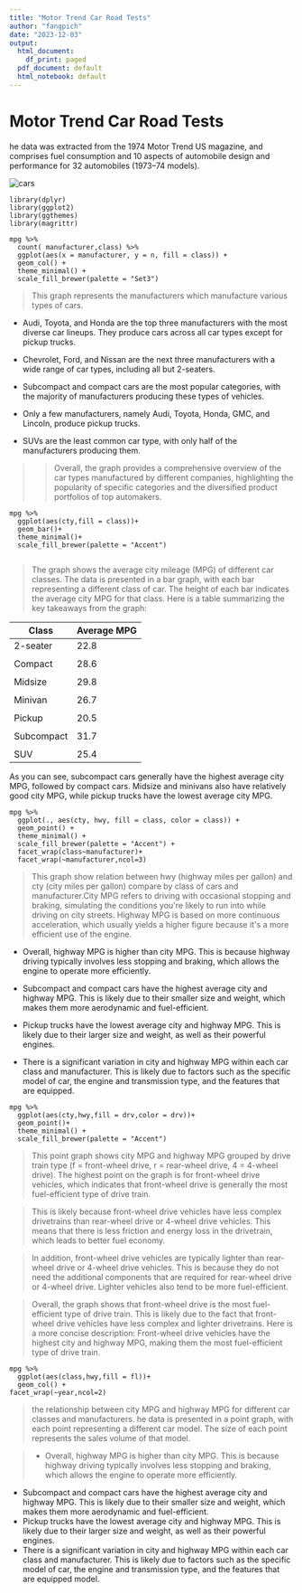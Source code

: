 ```yaml
---
title: "Motor Trend Car Road Tests"
author: "fangpich"
date: "2023-12-03"
output:
  html_document:
    df_print: paged
  pdf_document: default
  html_notebook: default
---
```

# Motor Trend Car Road Tests
he data was extracted from the 1974 Motor Trend US magazine, and comprises fuel consumption and 10 aspects of automobile design and performance for 32 automobiles (1973–74 models).

![cars](https://images.unsplash.com/photo-1667123057116-40cbf20e5a9d?q=80&w=2070&auto=format&fit=crop&ixlib=rb-4.0.3&ixid=M3wxMjA3fDB8MHxwaG90by1wYWdlfHx8fGVufDB8fHx8fA%3D%3D.jpg)
```{r}
library(dplyr)
library(ggplot2)
library(ggthemes)
library(magrittr)
```

```{r}
mpg %>%
  count( manufacturer,class) %>%
  ggplot(aes(x = manufacturer, y = n, fill = class)) +
  geom_col() +
  theme_minimal() +
  scale_fill_brewer(palette = "Set3")

```

>This graph represents the manufacturers which manufacture various types of cars.

 -  Audi, Toyota, and Honda are the top three manufacturers with the most diverse car lineups. They produce cars across all car types except for pickup trucks.

 -  Chevrolet, Ford, and Nissan are the next three manufacturers with a wide range of car types, including all but 2-seaters.

- Subcompact and compact cars are the most popular categories, with the majority of manufacturers producing these types of vehicles.

- Only a few manufacturers, namely Audi, Toyota, Honda, GMC, and Lincoln, produce pickup trucks.

- SUVs are the least common car type, with only half of the manufacturers producing them.

>>Overall, the graph provides a comprehensive overview of the car types manufactured by different companies, highlighting the popularity of specific categories and the diversified product portfolios of top automakers.

```{r}
mpg %>%
  ggplot(aes(cty,fill = class))+
  geom_bar()+
  theme_minimal()+
  scale_fill_brewer(palette = "Accent")
  
```

>The graph shows the average city mileage (MPG) of different car classes. The data is presented in a bar graph, with each bar representing a different class of car. The height of each bar indicates the average city MPG for that class.
Here is a table summarizing the key takeaways from the graph:

Class	   |Average MPG
---------|------------
2-seater |     22.8
         |
Compact  |	   28.6
         |
Midsize	 |     29.8
         |
Minivan	 |    26.7
         |
Pickup	 |     20.5
         |
Subcompact|   31.7
          |
SUV	      |   25.4
 

As you can see, subcompact cars generally have the highest average city MPG, followed by compact cars. Midsize and minivans also have relatively good city MPG, while pickup trucks have the lowest average city MPG.

```{r}
mpg %>%
  ggplot(., aes(cty, hwy, fill = class, color = class)) +
  geom_point() +
  theme_minimal() +
  scale_fill_brewer(palette = "Accent") +
  facet_wrap(class~manufacturer)+
  facet_wrap(~manufacturer,ncol=3)
```
> This graph show relation between hwy (highway miles per gallon) and cty (city miles per gallon)
  compare by class of cars and manufacturer.City MPG refers to driving with occasional stopping and braking, simulating the conditions you're likely to run into while driving on city streets. Highway MPG is based on more continuous acceleration, which usually yields a higher figure because it's a more efficient use of the engine.
  
  - Overall, highway MPG is higher than city MPG. This is because highway driving typically involves less stopping and braking, which allows the engine to operate more efficiently.
  
  -  Subcompact and compact cars have the highest average city and highway MPG. This is likely due to their smaller size and weight, which makes them more aerodynamic and fuel-efficient.
   -  Pickup trucks have the lowest average city and highway MPG. This is likely due to their larger size and weight, as well as their powerful engines.
   
   -  There is a significant variation in city and highway MPG within each car class and manufacturer. This is likely due to factors such as the specific model of car, the engine and transmission type, and the features that are equipped.
   

```{r}
mpg %>%
  ggplot(aes(cty,hwy,fill = drv,color = drv))+
  geom_point()+
  theme_minimal() +
  scale_fill_brewer(palette = "Accent")
```
> This point graph shows city MPG and highway MPG grouped by drive train type (f = front-wheel drive, r = rear-wheel drive, 4 = 4-wheel drive). The highest point on the graph is for front-wheel drive vehicles, which indicates that front-wheel drive is generally the most fuel-efficient type of drive train.

>This is likely because front-wheel drive vehicles have less complex drivetrains than rear-wheel drive or 4-wheel drive vehicles. This means that there is less friction and energy loss in the drivetrain, which leads to better fuel economy.

>In addition, front-wheel drive vehicles are typically lighter than rear-wheel drive or 4-wheel drive vehicles. This is because they do not need the additional components that are required for rear-wheel drive or 4-wheel drive. Lighter vehicles also tend to be more fuel-efficient.

>Overall, the graph shows that front-wheel drive is the most fuel-efficient type of drive train. This is likely due to the fact that front-wheel drive vehicles have less complex and lighter drivetrains.
Here is a more concise description:
 Front-wheel drive vehicles have the highest city and highway MPG, making them the most fuel-efficient type of drive train.

```{r}
mpg %>%
  ggplot(aes(class,hwy,fill = fl))+
  geom_col() +
facet_wrap(~year,ncol=2)
```
>  the relationship between city MPG and highway MPG for different car classes and manufacturers. 
he data is presented in a point graph, with each point representing a different car model. The size of each point represents the sales volume of that model.

>- Overall, highway MPG is higher than city MPG. This is because highway driving typically involves less stopping and braking, which allows the engine to operate more efficiently.
- Subcompact and compact cars have the highest average city and highway MPG. This is likely due to their smaller size and weight, which makes them more aerodynamic and fuel-efficient.
- Pickup trucks have the lowest average city and highway MPG. This is likely due to their larger size and weight, as well as their powerful engines.
- There is a significant variation in city and highway MPG within each car class and manufacturer. This is likely due to factors such as the specific model of car, the engine and transmission type, and the features that are equipped model.
























